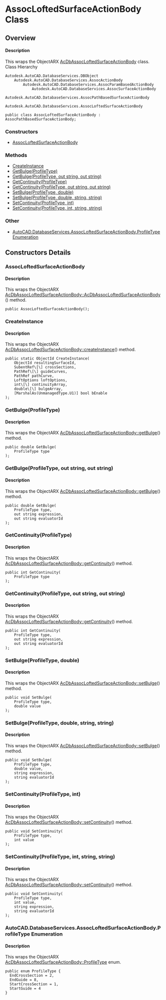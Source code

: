 # AssocLoftedSurfaceActionBody Class

## Overview

#### Description
This wraps the ObjectARX [AcDbAssocLoftedSurfaceActionBody](AcDbAssocLoftedSurfaceActionBody.md) class.
Class Hierarchy
```text
Autodesk.AutoCAD.DatabaseServices.DBObject
    Autodesk.AutoCAD.DatabaseServices.AssocActionBody
        Autodesk.AutoCAD.DatabaseServices.AssocParamBasedActionBody
            Autodesk.AutoCAD.DatabaseServices.AssocSurfaceActionBody
                Autodesk.AutoCAD.DatabaseServices.AssocPathBasedSurfaceActionBody
                    Autodesk.AutoCAD.DatabaseServices.AssocLoftedSurfaceActionBody
```

```text
public class AssocLoftedSurfaceActionBody : AssocPathBasedSurfaceActionBody;
```

### Constructors

- [AssocLoftedSurfaceActionBody](#assocloftedsurfaceactionbody)

### Methods

- [CreateInstance](#createinstance)
- [GetBulge(ProfileType)](#getbulge(profiletype))
- [GetBulge(ProfileType, out string, out string)](#getbulge(profiletype,-out-string,-out-string))
- [GetContinuity(ProfileType)](#getcontinuity(profiletype))
- [GetContinuity(ProfileType, out string, out string)](#getcontinuity(profiletype,-out-string,-out-string))
- [SetBulge(ProfileType, double)](#setbulge(profiletype,-double))
- [SetBulge(ProfileType, double, string, string)](#setbulge(profiletype,-double,-string,-string))
- [SetContinuity(ProfileType, int)](#setcontinuity(profiletype,-int))
- [SetContinuity(ProfileType, int, string, string)](#setcontinuity(profiletype,-int,-string,-string))

### Other

- [AutoCAD.DatabaseServices.AssocLoftedSurfaceActionBody.ProfileType Enumeration](#autocad.databaseservices.assocloftedsurfaceactionbody.profiletype-enumeration)


## Constructors Details

### AssocLoftedSurfaceActionBody

#### Description
This wraps the ObjectARX [AcDbAssocLoftedSurfaceActionBody::AcDbAssocLoftedSurfaceActionBody](AcDbAssocLoftedSurfaceActionBody__AcDbAssocLoftedSurfaceActionBody@AcDbAssocCreateImpObject.md)() method.
```text
public AssocLoftedSurfaceActionBody();
```

### CreateInstance

#### Description
This wraps the ObjectARX [AcDbAssocLoftedSurfaceActionBody::createInstance](AcDbAssocLoftedSurfaceActionBody__createInstance@AcDbObjectId_@AcArray_AcDbGeomRef____@AcArray_AcDbPathRef__@AcDbPathRef_@AcDbLoftOptions_@AcArray_int__@AcArray_double__@bool@AcDbObjectId_.md)() method.
```text
public static ObjectId CreateInstance(
    ObjectId resultingSurfaceId, 
    SubentRef\[\] crossSections, 
    PathRef\[\] guideCurves, 
    PathRef pathCurve, 
    LoftOptions loftOptions, 
    int\[\] continuityArray, 
    double\[\] bulgeArray, 
    [MarshalAs(UnmanagedType.U1)] bool bEnable
);
```

### GetBulge(ProfileType)

#### Description
This wraps the ObjectARX [AcDbAssocLoftedSurfaceActionBody::getBulge](AcDbAssocLoftedSurfaceActionBody__getBulge@ProfileType@double__@AcString_@AcString_@const.md)() method.
```text
public double GetBulge(
    ProfileType type
);
```

### GetBulge(ProfileType, out string, out string)

#### Description
This wraps the ObjectARX [AcDbAssocLoftedSurfaceActionBody::getBulge](AcDbAssocLoftedSurfaceActionBody__getBulge@ProfileType@double__@AcString_@AcString_@const.md)() method.
```text
public double GetBulge(
    ProfileType type, 
    out string expression, 
    out string evaluatorId
);
```

### GetContinuity(ProfileType)

#### Description
This wraps the ObjectARX [AcDbAssocLoftedSurfaceActionBody::getContinuity](AcDbAssocLoftedSurfaceActionBody__getContinuity@ProfileType@int__@AcString_@AcString_@const.md)() method.
```text
public int GetContinuity(
    ProfileType type
);
```

### GetContinuity(ProfileType, out string, out string)

#### Description
This wraps the ObjectARX [AcDbAssocLoftedSurfaceActionBody::getContinuity](AcDbAssocLoftedSurfaceActionBody__getContinuity@ProfileType@int__@AcString_@AcString_@const.md)() method.
```text
public int GetContinuity(
    ProfileType type, 
    out string expression, 
    out string evaluatorId
);
```

### SetBulge(ProfileType, double)

#### Description
This wraps the ObjectARX [AcDbAssocLoftedSurfaceActionBody::setBulge](AcDbAssocLoftedSurfaceActionBody__setBulge@ProfileType@double@AcString_@AcString_.md)() method.
```text
public void SetBulge(
    ProfileType type, 
    double value
);
```

### SetBulge(ProfileType, double, string, string)

#### Description
This wraps the ObjectARX [AcDbAssocLoftedSurfaceActionBody::setBulge](AcDbAssocLoftedSurfaceActionBody__setBulge@ProfileType@double@AcString_@AcString_.md)() method.
```text
public void SetBulge(
    ProfileType type, 
    double value, 
    string expression, 
    string evaluatorId
);
```

### SetContinuity(ProfileType, int)

#### Description
This wraps the ObjectARX [AcDbAssocLoftedSurfaceActionBody::setContinuity](AcDbAssocLoftedSurfaceActionBody__setContinuity@ProfileType@int@AcString_@AcString_.md)() method.
```text
public void SetContinuity(
    ProfileType type, 
    int value
);
```

### SetContinuity(ProfileType, int, string, string)

#### Description
This wraps the ObjectARX [AcDbAssocLoftedSurfaceActionBody::setContinuity](AcDbAssocLoftedSurfaceActionBody__setContinuity@ProfileType@int@AcString_@AcString_.md)() method.
```text
public void SetContinuity(
    ProfileType type, 
    int value, 
    string expression, 
    string evaluatorId
);
```

### AutoCAD.DatabaseServices.AssocLoftedSurfaceActionBody.ProfileType Enumeration

#### Description
This wraps the ObjectARX [AcDbAssocLoftedSurfaceActionBody::ProfileType](AcDbAssocLoftedSurfaceActionBody__ProfileType.md) enum.
```text
public enum ProfileType {
  EndCrossSection = 2,
  EndGuide = 8,
  StartCrossSection = 1,
  StartGuide = 4
}
```